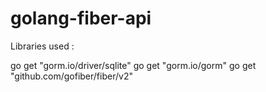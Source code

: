 # golang-fiber-api

Libraries used :

go get "gorm.io/driver/sqlite"
go get "gorm.io/gorm"
go get "github.com/gofiber/fiber/v2"